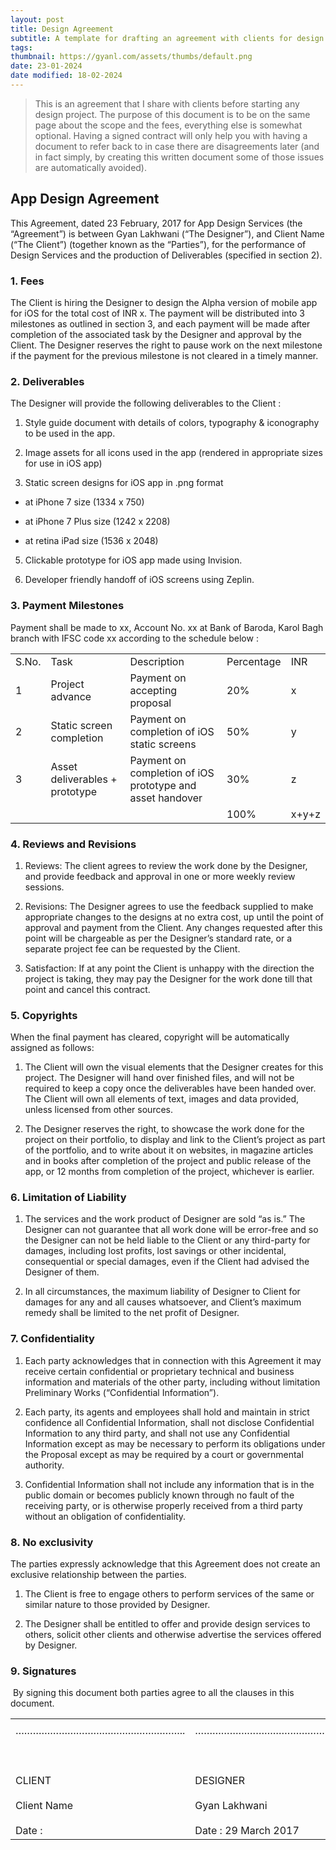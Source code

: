 ```yaml
---
layout: post
title: Design Agreement
subtitle: A template for drafting an agreement with clients for design projects
tags: 
thumbnail: https://gyanl.com/assets/thumbs/default.png
date: 23-01-2024
date modified: 18-02-2024
---
```

> This is an agreement that I share with clients before starting any design project. The purpose of this document is to be on the same page about the scope and the fees, everything else is somewhat optional. Having a signed contract will only help you with having a document to refer back to in case there are disagreements later (and in fact simply, by creating this written document some of those issues are automatically avoided).

## App Design Agreement

This Agreement, dated 23 February, 2017 for App Design Services (the “Agreement”) is between Gyan Lakhwani (“The Designer”), and Client Name (“The Client”) (together known as the “Parties”), for the performance of Design Services and the production of Deliverables (specified in section 2).

### 1. Fees

The Client is hiring the Designer to design the Alpha version of mobile app for iOS for the total cost of INR x. The payment will be distributed into 3 milestones as outlined in section 3, and each payment will be made after completion of the associated task by the Designer and approval by the Client. The Designer reserves the right to pause work on the next milestone if the payment for the previous milestone is not cleared in a timely manner.

### 2. Deliverables

The Designer will provide the following deliverables to the Client : 

1. Style guide document with details of colors, typography & iconography to be used in the app. 
    
2. Image assets for all icons used in the app (rendered in appropriate sizes for use in iOS app)
    
3. Static screen designs for iOS app in .png format 

- at iPhone 7 size (1334 x 750)
    
- at iPhone 7 Plus size (1242 x 2208)
    
- at retina iPad size (1536 x 2048)

5. Clickable prototype for iOS app made using Invision. 
    
6. Developer friendly handoff of iOS screens using Zeplin.

### 3. Payment Milestones

Payment shall be made to xx, Account No. xx at Bank of Baroda, Karol Bagh branch with IFSC code xx according to the schedule below : 

|   |   |   |   |   |
|---|---|---|---|---|
|S.No.|Task|Description|Percentage|INR|
|1|Project advance|Payment on accepting proposal|20%|x|
|2|Static screen completion|Payment on completion of iOS static screens|50%|y|
|3|Asset deliverables + prototype|Payment on completion of iOS prototype and asset handover|30%|z|
||||100%|x+y+z|

### 4. Reviews and Revisions

1. Reviews: The client agrees to review the work done by the Designer, and provide feedback and approval in one or more weekly review sessions.

2. Revisions: The Designer agrees to use the feedback supplied to make appropriate changes to the designs at no extra cost, up until the point of approval and payment from the Client. Any changes requested after this point will be chargeable as per the Designer’s standard rate, or a separate project fee can be requested by the Client.

3. Satisfaction: If at any point the Client is unhappy with the direction the project is taking, they may pay the Designer for the work done till that point and cancel this contract.

### 5. Copyrights

When the final payment has cleared, copyright will be automatically assigned as follows:

1. The Client will own the visual elements that the Designer creates for this project. The Designer will hand over finished files, and will not be required to keep a copy once the deliverables have been handed over. The Client will own all elements of text, images and data provided, unless licensed from other sources. 

2. The Designer reserves the right, to showcase the work done for the project on their portfolio, to display and link to the Client’s project as part of the portfolio, and to write about it on websites, in magazine articles and in books after completion of the project and public release of the app, or 12 months from completion of the project, whichever is earlier.

### 6. Limitation of Liability

1. The services and the work product of Designer are sold “as is.” The Designer can not guarantee that all work done will be error-free and so the Designer can not be held liable to the Client or any third-party for damages, including lost profits, lost savings or other incidental, consequential or special damages, even if the Client had advised the Designer of them.

2. In all circumstances, the maximum liability of Designer to Client for damages for any and all causes whatsoever, and Client’s maximum remedy shall be limited to the net profit of Designer.

### 7. Confidentiality

1. Each party acknowledges that in connection with this Agreement it may receive certain confidential or proprietary technical and business information and materials of the other party, including without limitation Preliminary Works (“Confidential Information”). 

2. Each party, its agents and employees shall hold and maintain in strict confidence all Confidential Information, shall not disclose Confidential Information to any third party, and shall not use any Confidential Information except as may be necessary to perform its obligations under the Proposal except as may be required by a court or governmental authority. 

3. Confidential Information shall not include any information that is in the public domain or becomes publicly known through no fault of the receiving party, or is otherwise properly received from a third party without an obligation of confidentiality.

### 8. No exclusivity

The parties expressly acknowledge that this Agreement does not create an exclusive relationship between the parties. 

1. The Client is free to engage others to perform services of the same or similar nature to those provided by Designer.

2. The Designer shall be entitled to offer and provide design services to others, solicit other clients and otherwise advertise the services offered by Designer.

### 9. Signatures

 By signing this document both parties agree to all the clauses in this document.

|   |   |
|---|---|
|||
|…………………………………………………..<br><br>  <br><br>CLIENT <br><br>Client Name <br><br>Date : |…………………………………………………..<br><br>  <br><br>DESIGNER<br><br>Gyan Lakhwani<br><br>Date : 29 March 2017 |
